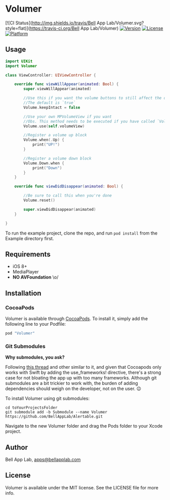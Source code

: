 # Volumer

[![CI Status](http://img.shields.io/travis/Bell App Lab/Volumer.svg?style=flat)](https://travis-ci.org/Bell App Lab/Volumer)
[![Version](https://img.shields.io/cocoapods/v/Volumer.svg?style=flat)](http://cocoapods.org/pods/Volumer)
[![License](https://img.shields.io/cocoapods/l/Volumer.svg?style=flat)](http://cocoapods.org/pods/Volumer)
[![Platform](https://img.shields.io/cocoapods/p/Volumer.svg?style=flat)](http://cocoapods.org/pods/Volumer)

## Usage

```swift
import UIKit
import Volumer

class ViewController: UIViewController {

    override func viewWillAppear(animated: Bool) {
        super.viewWillAppear(animated)

        //Use this if you want the volume buttons to still affect the device's playback volume
        //The default is `true`
        Volume.keepIntact = false

        //Use your own MPVolumeView if you want
        //Obs. This method needs to be executed if you have called `Volume.reset()`
        Volume.use(self.volumeView)

        //Register a volume up block
        Volume.when(.Up) {
            print("UP!")
        }

        //Register a volume down block
        Volume.Down.when {
            print("Down")
        }
    }

    override func viewDidDisappear(animated: Bool) {

        //Be sure to call this when you're done
        Volume.reset()

        super.viewDidDisappear(animated)
    }

}
```

To run the example project, clone the repo, and run `pod install` from the Example directory first.

## Requirements

- iOS 8+
- MediaPlayer
- **NO AVFoundation** \o/

## Installation

### CocoaPods

Volumer is available through [CocoaPods](http://cocoapods.org). To install
it, simply add the following line to your Podfile:

```ruby
pod "Volumer"
```

### Git Submodules

**Why submodules, you ask?**

Following [this thread](http://stackoverflow.com/questions/31080284/adding-several-pods-increases-ios-app-launch-time-by-10-seconds#31573908) and other similar to it, and given that Cocoapods only works with Swift by adding the use_frameworks! directive, there's a strong case for not bloating the app up with too many frameworks. Although git submodules are a bit trickier to work with, the burden of adding dependencies should weigh on the developer, not on the user. :wink:

To install Volumer using git submodules:

```
cd toYourProjectsFolder
git submodule add -b Submodule --name Volumer https://github.com/BellAppLab/Alertable.git
```

Navigate to the new Volumer folder and drag the Pods folder to your Xcode project.

## Author

Bell App Lab, apps@bellapplab.com

## License

Volumer is available under the MIT license. See the LICENSE file for more info.
